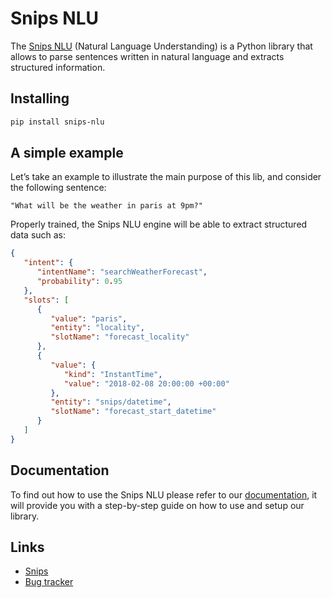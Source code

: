 # Snips NLU


The [Snips NLU](https://snips-nlu.readthedocs.io) (Natural Language Understanding) is a Python library that allows to parse sentences written in natural language and extracts structured information.


## Installing

```bash
pip install snips-nlu
```

## A simple example

Let’s take an example to illustrate the main purpose of this lib, and consider the following sentence:

```
"What will be the weather in paris at 9pm?"
```

Properly trained, the Snips NLU engine will be able to extract structured data such as:

```json
{
   "intent": {
      "intentName": "searchWeatherForecast",
      "probability": 0.95
   },
   "slots": [
      {
         "value": "paris",
         "entity": "locality",
         "slotName": "forecast_locality"
      },
      {
         "value": {
            "kind": "InstantTime",
            "value": "2018-02-08 20:00:00 +00:00"
         },
         "entity": "snips/datetime",
         "slotName": "forecast_start_datetime"
      }
   ]
}
```
## Documentation

To find out how to use the Snips NLU please refer to our [documentation](https://snips-nlu.readthedocs.io), it will provide you with a step-by-step guide on how to use and setup our library.


## Links
- [Snips](https://snips.ai/)
- [Bug tracker](https://github.com/snipsco/snips-nlu/issues)